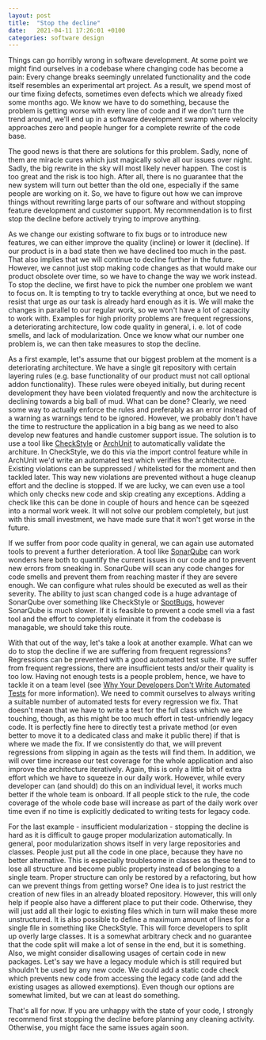```yaml
---
layout: post
title:  "Stop the decline"
date:   2021-04-11 17:26:01 +0100
categories: software design
---
```

Things can go horribly wrong in software development. At some point we might find ourselves in a codebase where changing code has become a pain: Every change breaks seemingly unrelated functionality and the code itself resembles an experimental art project. As a result, we spend most of our time fixing defects, sometimes even defects which we already fixed some months ago. We know we have to do something, because the problem is getting worse with every line of code and if we don't turn the trend around, we'll end up in a software development swamp where velocity approaches zero and people hunger for a complete rewrite of the code base. 

The good news is that there are solutions for this problem. Sadly, none of them are miracle cures which just magically solve all our issues over night. Sadly, the big rewrite in the sky will most likely never happen. The cost is too great and the risk is too high. After all, there is no guarantee that the new system will turn out better than the old one, especially if the same people are working on it. So, we have to figure out how we can improve things without rewriting large parts of our software and without stopping feature development and customer support. My recommendation is to first stop the decline before actively trying to improve anything.

As we change our existing software to fix bugs or to introduce new features, we can either improve the quality (incline) or lower it (decline). If our product is in a bad state then we have declined too much in the past. That also implies that we will continue to decline further in the future. However, we cannot just stop making code changes as that would make our product obsolete over time, so we have to change the way we work instead. To stop the decline, we first have to pick the number one problem we want to focus on. It is tempting to try to tackle everything at once, but we need to resist that urge as our task is already hard enough as it is. We will make the changes in parallel to our regular work, so we won't have a lot of capacity to work with. Examples for high priority problems are frequent regressions, a deteriorating architecture, low code quality in general, i. e. lot of code smells, and lack of modularization. Once we know what our number one problem is, we can then take measures to stop the decline.

 As a first example, let's assume that our biggest problem at the moment is a deteriorating architecture. We have a single git repository with certain layering rules (e.g. base functionality of our product must not call optional addon functionality). These rules were obeyed initially, but during recent development they have been violated frequently and now the architecture is declining towards a big ball of mud. What can be done? Clearly, we need some way to actually enforce the rules and  preferably as an error instead of a warning as warnings tend to be ignored. However, we probably don't have the time to restructure the application in a big bang as we need to also develop new features and handle customer support issue. The solution is to use a tool like [CheckStyle](https://checkstyle.sourceforge.io/) or [ArchUnit](https://www.archunit.org/) to automatically validate the architure. In CheckStyle, we do this via the import control feature while in ArchUnit we'd write an automated test which verifies the architecture. Existing violations can be suppressed / whitelisted for the moment and then tackled later. This way new violations are prevented without a huge cleanup effort and the decline is stopped. If we are lucky, we can even use a tool which only checks new code and skip creating any exceptions. Adding a check like this can be done in couple of hours and hence can be sqeezed into a normal work week. It will not solve our problem completely, but just with this small investment, we have made sure that it won't get worse in the future.

If we suffer from poor code quality in general, we can again use automated tools to prevent a further deterioration. A tool like [SonarQube](https://www.SonarQube.org/) can work wonders here both to quantify the current issues in our code and to prevent new errors from sneaking in. SonarQube will scan any code changes for code smells and prevent them from reaching master if they are severe enough. We can configure what rules should be executed as well as their severity. The ability to just scan changed code is a huge advantage of SonarQube over something like CheckStyle or [SpotBugs](https://spotbugs.github.io/), however SonarQube is much slower. If it is feasible to prevent a code smell via a fast tool and the effort to completely eliminate it from the codebase is managable, we should take this route.

With that out of the way, let's take a look at another example. What can we do to stop the decline if we are suffering from frequent regressions? Regressions can be prevented with a good automated test suite. If we suffer from frequent regressions, there are insufficient tests and/or their quality is too low. Having not enough tests is a people problem, hence, we have to tackle it on a team level (see [Why Your Developers Don't Write Automated Tests](https://thinkingsideways.net/testing/2019/05/03/reasons-for-no-tests.html) for more information). We need to commit ourselves to always writing a suitable number of automated tests for every regression we fix. That doesn't mean that we have to write a test for the full class which we are touching, though, as this might be too much effort in test-unfriendly legacy code. It is perfectly fine here to directly test a private method (or even better to move it to a dedicated class and make it public there) if that is where we made the fix. If we consistently do that, we will prevent regressions from slipping in again as the tests will find them. In addition, we will over time increase our test coverage for the whole application and also improve the architecture iteratively. Again, this is only a little bit of extra effort which we have to squeeze in our daily work. However, while every developer can (and should) do this on an individual level, it works much better if the whole team is onboard. If all people stick to the rule, the code coverage of the whole code base will increase as part of the daily work over time even if no time is explicitly dedicated to writing tests for legacy code.

For the last example - insufficient modularization - stopping the decline is hard as it is difficult to gauge proper modularization automatically. In general, poor modularization shows itself in very large repositories and classes. People just put all the code in one place, because they have no better alternative. This is especially troublesome in classes as these tend to lose all structure and become public property instead of belonging to a single team. Proper structure can only be restored by a refactoring, but how can we prevent things from getting worse? One idea is to just restrict the creation of new files in an already bloated repository. However, this will only help if people also have a different place to put their code. Otherwise, they will just add all their logic to existing files which in turn will make these more unstructured. It is also possible to define a maximum amount of lines for a single file in something like CheckStyle. This will force developers to split up overly large classes. It is a somewhat arbitrary check and no guarantee that the code split will make a lot of sense in the end, but it is something. Also, we might consider disallowing usages of certain code in new packages. Let's say we have a legacy module which is still required but shouldn't be used by any new code. We could add a static code check which prevents new code from accessing the legacy code (and add the existing usages as allowed exemptions). Even though our options are somewhat limited, but we can at least do something.

That's all for now. If you are unhappy with the state of your code, I strongly recommend first stopping the decline before planning any cleaning activity. Otherwise, you might face the same issues again soon.
